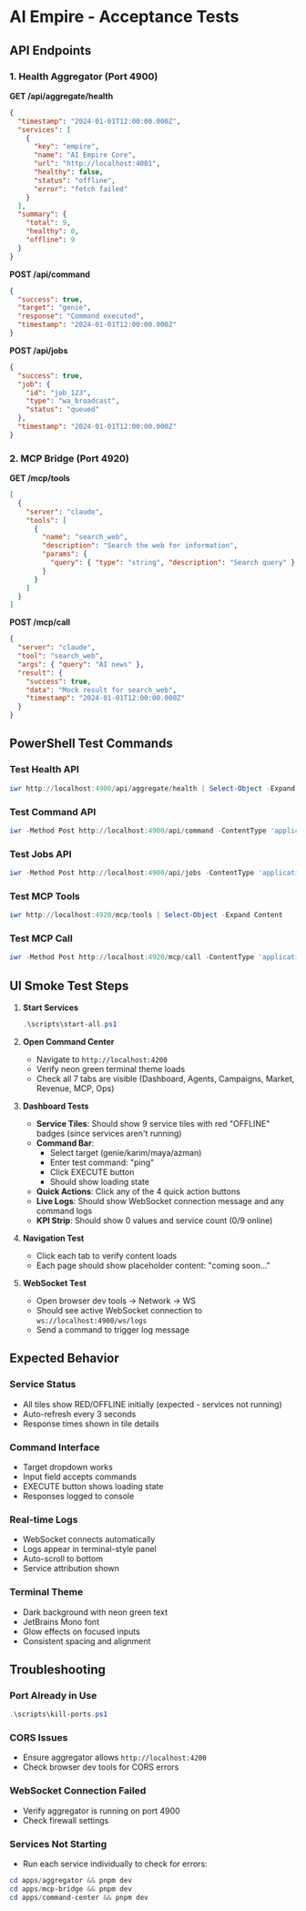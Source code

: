 # AI Empire - Acceptance Tests

## API Endpoints

### 1. Health Aggregator (Port 4900)

**GET /api/aggregate/health**
```json
{
  "timestamp": "2024-01-01T12:00:00.000Z",
  "services": [
    {
      "key": "empire",
      "name": "AI Empire Core",
      "url": "http://localhost:4001",
      "healthy": false,
      "status": "offline",
      "error": "fetch failed"
    }
  ],
  "summary": {
    "total": 9,
    "healthy": 0,
    "offline": 9
  }
}
```

**POST /api/command**
```json
{
  "success": true,
  "target": "genie",
  "response": "Command executed",
  "timestamp": "2024-01-01T12:00:00.000Z"
}
```

**POST /api/jobs**
```json
{
  "success": true,
  "job": {
    "id": "job_123",
    "type": "wa_broadcast",
    "status": "queued"
  },
  "timestamp": "2024-01-01T12:00:00.000Z"
}
```

### 2. MCP Bridge (Port 4920)

**GET /mcp/tools**
```json
[
  {
    "server": "claude",
    "tools": [
      {
        "name": "search_web",
        "description": "Search the web for information",
        "params": {
          "query": { "type": "string", "description": "Search query" }
        }
      }
    ]
  }
]
```

**POST /mcp/call**
```json
{
  "server": "claude",
  "tool": "search_web",
  "args": { "query": "AI news" },
  "result": {
    "success": true,
    "data": "Mock result for search_web",
    "timestamp": "2024-01-01T12:00:00.000Z"
  }
}
```

## PowerShell Test Commands

### Test Health API
```powershell
iwr http://localhost:4900/api/aggregate/health | Select-Object -Expand Content
```

### Test Command API
```powershell
iwr -Method Post http://localhost:4900/api/command -ContentType 'application/json' -Body '{"target":"genie","payload":{"message":"ping"}}'
```

### Test Jobs API
```powershell
iwr -Method Post http://localhost:4900/api/jobs -ContentType 'application/json' -Body '{"type":"wa_broadcast","payload":{"segment":"all_2156","template":"offer_v1"}}'
```

### Test MCP Tools
```powershell
iwr http://localhost:4920/mcp/tools | Select-Object -Expand Content
```

### Test MCP Call
```powershell
iwr -Method Post http://localhost:4920/mcp/call -ContentType 'application/json' -Body '{"server":"claude","tool":"search_web","args":{"query":"test"}}'
```

## UI Smoke Test Steps

1. **Start Services**
   ```powershell
   .\scripts\start-all.ps1
   ```

2. **Open Command Center**
   - Navigate to `http://localhost:4200`
   - Verify neon green terminal theme loads
   - Check all 7 tabs are visible (Dashboard, Agents, Campaigns, Market, Revenue, MCP, Ops)

3. **Dashboard Tests**
   - **Service Tiles**: Should show 9 service tiles with red "OFFLINE" badges (since services aren't running)
   - **Command Bar**: 
     - Select target (genie/karim/maya/azman)
     - Enter test command: "ping"
     - Click EXECUTE button
     - Should show loading state
   - **Quick Actions**: Click any of the 4 quick action buttons
   - **Live Logs**: Should show WebSocket connection message and any command logs
   - **KPI Strip**: Should show 0 values and service count (0/9 online)

4. **Navigation Test**
   - Click each tab to verify content loads
   - Each page should show placeholder content: "coming soon..."

5. **WebSocket Test**
   - Open browser dev tools → Network → WS
   - Should see active WebSocket connection to `ws://localhost:4900/ws/logs`
   - Send a command to trigger log message

## Expected Behavior

### Service Status
- All tiles show RED/OFFLINE initially (expected - services not running)
- Auto-refresh every 3 seconds
- Response times shown in tile details

### Command Interface
- Target dropdown works
- Input field accepts commands
- EXECUTE button shows loading state
- Responses logged to console

### Real-time Logs
- WebSocket connects automatically
- Logs appear in terminal-style panel
- Auto-scroll to bottom
- Service attribution shown

### Terminal Theme
- Dark background with neon green text
- JetBrains Mono font
- Glow effects on focused inputs
- Consistent spacing and alignment

## Troubleshooting

### Port Already in Use
```powershell
.\scripts\kill-ports.ps1
```

### CORS Issues
- Ensure aggregator allows `http://localhost:4200`
- Check browser dev tools for CORS errors

### WebSocket Connection Failed
- Verify aggregator is running on port 4900
- Check firewall settings

### Services Not Starting
- Run each service individually to check for errors:
```powershell
cd apps/aggregator && pnpm dev
cd apps/mcp-bridge && pnpm dev  
cd apps/command-center && pnpm dev
```
